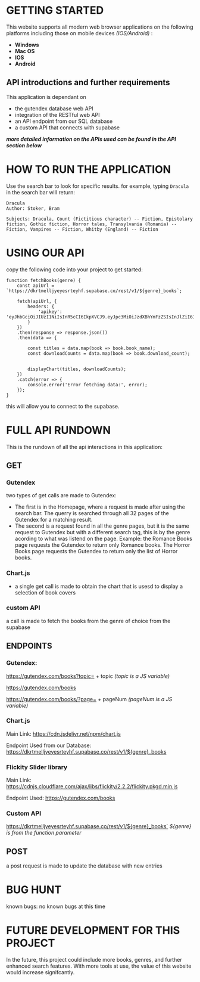 #   GETTING STARTED

This website supports all modern web browser applications on the following platforms including those on mobile devices  *(IOS/Android)* :
* **Windows**
* **Mac OS**
* **IOS**
* **Android**

## API introductions and further requirements

This application is dependant on 
* the gutendex database web API
*  integration of the RESTful web API
* an API endpoint from our SQL database
* a custom API that connects with supabase 

***more detailed information on the APIs used can be found in the API section below***



# HOW TO RUN THE APPLICATION
Use the search bar to look for specific results. for example, typing `Dracula` in the search bar will return:
```
Dracula
Author: Stoker, Bram

Subjects: Dracula, Count (Fictitious character) -- Fiction, Epistolary fiction, Gothic fiction, Horror tales, Transylvania (Romania) -- Fiction, Vampires -- Fiction, Whitby (England) -- Fiction
```
# USING OUR API
copy the following code into your project to get started: 
```
function fetchBooks(genre) {
    const apiUrl = `https://dkrtmelljyeyesrteyhf.supabase.co/rest/v1/${genre}_books`;

    fetch(apiUrl, {
        headers: {
            'apikey': 'eyJhbGciOiJIUzI1NiIsInR5cCI6IkpXVCJ9.eyJpc3MiOiJzdXBhYmFzZSIsInJlZiI6ImRrcnRtZWxsanlleWVzcnRleWhmIiwicm9sZSI6ImFub24iLCJpYXQiOjE3MTU1MzUxNTUsImV4cCI6MjAzMTExMTE1NX0.xLDZ3H1Y0sGUC8tVAccJqm5YK2hwtZyWMB_AZD5vb74'
        }
    })
    .then(response => response.json())
    .then(data => {
        
        const titles = data.map(book => book.book_name);
        const downloadCounts = data.map(book => book.download_count);

        
        displayChart(titles, downloadCounts);
    })
    .catch(error => {
        console.error('Error fetching data:', error);
    });
}

```
this will allow you to connect to the supabase. 

# FULL API RUNDOWN
This is the rundown of all the api interactions in this application:


##  GET 
### Gutendex
two types of get calls are made to Gutendex:
* The first is in the Homepage, where a request is made after using the search bar. The querry is searched through all 32 pages of the Gutendex for a matching result.
* The second is a request found in all the genre pages, but it is the same request to Gutendex but with a different search tag, this is by the genre acording to what was listend on the page. Example: the Romance Books page requests the Gutendex to return only Romance books. The Horror Books page requests the Gutendex to return only the list of Horror books.

###  Chart.js

* a single get call is made to obtain the chart that is usesd to display a selection of book covers

### custom API
a call is made to fetch the books from the genre of choice from the supabase

## ENDPOINTS
### Gutendex:  

https://gutendex.com/books?topic= + topic    *(topic is a JS variable)* 


https://gutendex.com/books

https://gutendex.com/books/?page= + pageNum   *(pageNum is a JS variable)* 

### Chart.js
Main Link: https://cdn.jsdelivr.net/npm/chart.js 

Endpoint Used from our Database: https://dkrtmelljyeyesrteyhf.supabase.co/rest/v1/${genre}_books

### Flickity Slider library
Main Link: https://cdnjs.cloudflare.com/ajax/libs/flickity/2.2.2/flickity.pkgd.min.js

Endpoint Used: https://gutendex.com/books

### Custom API
https://dkrtmelljyeyesrteyhf.supabase.co/rest/v1/${genre}_books`  *${genre} is from the function parameter*

## POST
a post request is made to update the database with new entries

# BUG HUNT
known bugs:
no known bugs at this time
# FUTURE DEVELOPMENT FOR THIS PROJECT
In the future, this project could include more books, genres, and further enhanced search features. With more tools at use, the value of this website would increase signifcantly. 
